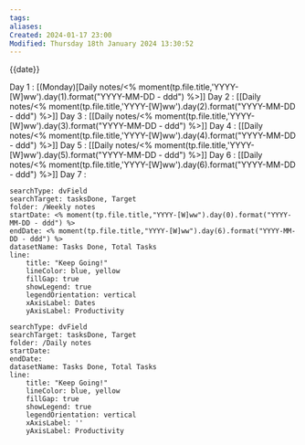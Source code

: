 ```yaml
---
tags: 
aliases: 
Created: 2024-01-17 23:00
Modified: Thursday 18th January 2024 13:30:52
---
```


{{date}}


Day 1 :                [(Monday)[Daily notes/<% moment(tp.file.title,'YYYY-[W]ww').day(1).format("YYYY-MM-DD - ddd") %>]]
Day 2 :                [[Daily notes/<% moment(tp.file.title,'YYYY-[W]ww').day(2).format("YYYY-MM-DD - ddd") %>]]
Day 3 :                [[Daily notes/<% moment(tp.file.title,'YYYY-[W]ww').day(3).format("YYYY-MM-DD - ddd") %>]]
Day 4 :                [[Daily notes/<% moment(tp.file.title,'YYYY-[W]ww').day(4).format("YYYY-MM-DD - ddd") %>]]
Day 5 :                [[Daily notes/<% moment(tp.file.title,'YYYY-[W]ww').day(5).format("YYYY-MM-DD - ddd") %>]]
Day 6 :                [[Daily notes/<% moment(tp.file.title,'YYYY-[W]ww').day(6).format("YYYY-MM-DD - ddd") %>]]
Day 7 :                


```tracker
searchType: dvField
searchTarget: tasksDone, Target
folder: /Weekly notes 
startDate: <% moment(tp.file.title,"YYYY-[W]ww").day(0).format("YYYY-MM-DD - ddd") %>
endDate: <% moment(tp.file.title,"YYYY-[W]ww").day(6).format("YYYY-MM-DD - ddd") %>
datasetName: Tasks Done, Total Tasks
line:
    title: "Keep Going!"
    lineColor: blue, yellow
    fillGap: true
    showLegend: true
    legendOrientation: vertical
    xAxisLabel: Dates
    yAxisLabel: Productivity
```


```tracker
searchType: dvField
searchTarget: tasksDone, Target
folder: /Daily notes 
startDate:
endDate:
datasetName: Tasks Done, Total Tasks
line:
    title: "Keep Going!"
    lineColor: blue, yellow
    fillGap: true
    showLegend: true
    legendOrientation: vertical
    xAxisLabel: ''
    yAxisLabel: Productivity
```